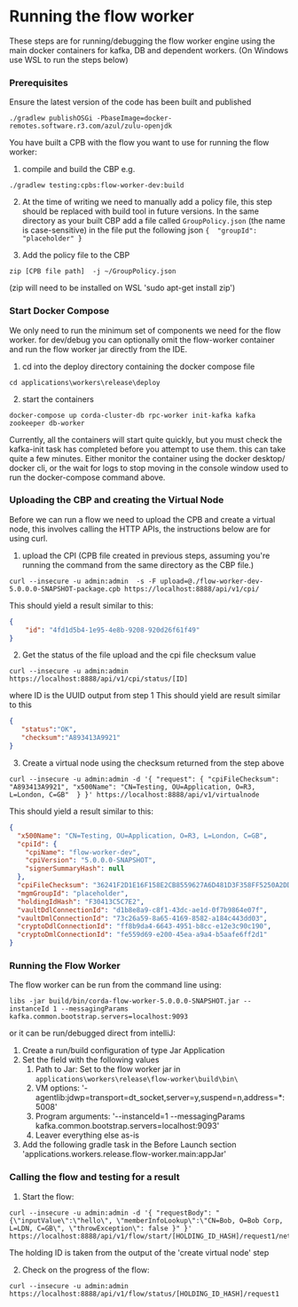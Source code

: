 # Running the flow worker
These steps are for running/debugging the flow worker engine using the main docker containers for kafka, DB and 
dependent workers.
(On Windows use WSL to run the steps below)

###  Prerequisites 

Ensure the latest version of the code has been built and published 
```shell
./gradlew publishOSGi -PbaseImage=docker-remotes.software.r3.com/azul/zulu-openjdk
```

You have built a CPB with the flow you want to use for running the flow worker:
1) compile and build the CBP e.g.
```shell
./gradlew testing:cpbs:flow-worker-dev:build
```
2) At the time of writing we need to manually add a policy file, this step should be replaced with build tool in future
versions. 
In the same directory as your built CBP add a file called ```GroupPolicy.json``` (the name is case-sensitive)
in the file put the following json ```{  "groupId": "placeholder" }```


3) Add the policy file to the CBP
```shell
zip [CPB file path]  -j ~/GroupPolicy.json
```
(zip will need to be installed on WSL 'sudo apt-get install zip')

### Start Docker Compose
We only need to run the minimum set of components we need for the flow worker. for dev/debug you can optionally omit
the flow-worker container and run the flow worker jar directly from the IDE.

1) cd into the deploy directory containing the docker compose file
 ```shell
cd applications\workers\release\deploy
```

2) start the containers
```shell
docker-compose up corda-cluster-db rpc-worker init-kafka kafka zookeeper db-worker
```

Currently, all the containers will start quite quickly, but you must check the kafka-init task has completed before you 
attempt to use them. this can take quite a few minutes. Either monitor the container using the docker desktop/ docker cli, 
or the wait for logs to stop moving in the console window used to run the docker-compose command above. 


### Uploading the CBP and creating the Virtual Node

Before we can run a flow we need to upload the CPB and create a virtual node, this involves calling the HTTP APIs, the
instructions below are for using curl.
1) upload the CPI (CPB file created in previous steps, assuming you're running the command from the same directory as the CBP file.)
```shell
curl --insecure -u admin:admin  -s -F upload=@./flow-worker-dev-5.0.0.0-SNAPSHOT-package.cpb https://localhost:8888/api/v1/cpi/
```

This should yield a result similar to this:
```json
{
    "id": "4fd1d5b4-1e95-4e8b-9208-920d26f61f49"
}
```
2) Get the status of the file upload and the cpi file checksum value
```shell
curl --insecure -u admin:admin  https://localhost:8888/api/v1/cpi/status/[ID]
```
where ID is the UUID output from step 1
This should yield are result similar to this
```json
{
   "status":"OK",
   "checksum":"A893413A9921"
}
```
3) Create a virtual node using the checksum returned from the step above
```shell
curl --insecure -u admin:admin -d '{ "request": { "cpiFileChecksum": "A893413A9921", "x500Name": "CN=Testing, OU=Application, O=R3, L=London, C=GB"  } }' https://localhost:8888/api/v1/virtualnode
```

This should yield a result similar to this:
```json
{
  "x500Name": "CN=Testing, OU=Application, O=R3, L=London, C=GB",
  "cpiId": {
    "cpiName": "flow-worker-dev",
    "cpiVersion": "5.0.0.0-SNAPSHOT",
    "signerSummaryHash": null
  },
  "cpiFileChecksum": "36241F2D1E16F158E2CB8559627A6D481D3F358FF5250A2DDF933CF2D454C10E",
  "mgmGroupId": "placeholder",
  "holdingIdHash": "F30413C5C7E2",
  "vaultDdlConnectionId": "d1b8e8a9-c8f1-43dc-ae1d-0f7b9864e07f",
  "vaultDmlConnectionId": "73c26a59-8a65-4169-8582-a184c443dd03",
  "cryptoDdlConnectionId": "ff8b9da4-6643-4951-b8cc-e12e3c90c190",
  "cryptoDmlConnectionId": "fe559d69-e200-45ea-a9a4-b5aafe6ff2d1"
}
```
### Running the Flow Worker
The flow worker can be run from the command line using:
```shell
libs -jar build/bin/corda-flow-worker-5.0.0.0-SNAPSHOT.jar --instanceId 1 --messagingParams kafka.common.bootstrap.servers=localhost:9093 
```

or it can be run/debugged direct from intelliJ:
1) Create a run/build configuration of type Jar Application
2) Set the field with the following values
   1) Path to Jar: Set to the flow worker jar in `applications\workers\release\flow-worker\build\bin\`
   2) VM options: '-agentlib:jdwp=transport=dt_socket,server=y,suspend=n,address=*:5008'
   3) Program arguments: '--instanceId=1 --messagingParams kafka.common.bootstrap.servers=localhost:9093'
   4) Leaver everything else as-is
3) Add the following gradle task in the Before Launch section 'applications.workers.release.flow-worker.main:appJar'

### Calling the flow and testing for a result

1) Start the flow:
```shell
curl --insecure -u admin:admin -d '{ "requestBody": "{\"inputValue\":\"hello\", \"memberInfoLookup\":\"CN=Bob, O=Bob Corp, L=LDN, C=GB\", \"throwException\": false }" }' https://localhost:8888/api/v1/flow/start/[HOLDING_ID_HASH]/request1/net.corda.flowworker.development.flows.TestFlow
```
The holding ID is taken from the output of the 'create virtual node' step

2) Check on the progress of the flow:
```shell
curl --insecure -u admin:admin https://localhost:8888/api/v1/flow/status/[HOLDING_ID_HASH]/request1
```


